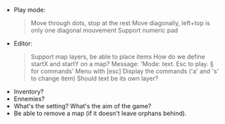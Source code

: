 - Play mode:
  > Move through dots, stop at the rest
  > Move diagonally, left+top is only one diagonal mouvement
  > Support numeric pad
- Editor:
  > Support map layers, be able to place items
  > How do we define startX and startY on a map?
  > Message: 'Mode: text. Esc to play. § for commands'
  > Menu with [esc]
  > Display the commands ('a' and 's' to change item)
  > Should text be its own layer?
- Inventory?
- Ennemies?
- What's the setting? What's the aim of the game?
- Be able to remove a map (if it doesn't leave orphans behind).
